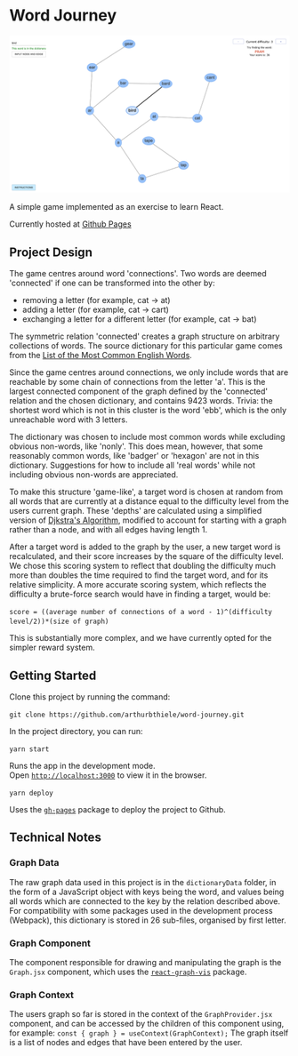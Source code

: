 
# Word Journey

![Example Game](word-journey%20demo%20graph.png?raw=true "Title")

A simple game implemented as an exercise to learn React.

Currently hosted at [Github Pages](https://arthurbthiele.github.io/word-journey/)

## Project Design

The game centres around word 'connections'. Two words are deemed 'connected' if one can be transformed into the other by:

- removing a letter (for example, cat → at)
- adding a letter (for example, cat → cart)
- exchanging a letter for a different letter (for example, cat → bat)

The symmetric relation 'connected' creates a graph structure on arbitrary collections of words. The source dictionary for this particular game comes from the [List of the Most Common English Words](https://github.com/dolph/dictionary).

Since the game centres around connections, we only include words that are reachable by some chain of connections from the letter 'a'. This is the largest connected component of the graph defined by the 'connected' relation and the chosen dictionary, and contains 9423 words. Trivia: the shortest word which is not in this cluster is the word 'ebb', which is the only unreachable word with 3 letters.

The dictionary was chosen to include most common words while excluding obvious non-words, like 'nonly'. This does mean, however, that some reasonably common words, like 'badger' or 'hexagon' are not in this dictionary. Suggestions for how to include all 'real words' while not including obvious non-words are appreciated.

To make this structure 'game-like', a target word is chosen at random from all words that are currently at a distance equal to the difficulty level from the users current graph. These 'depths' are calculated using a simplified version of [Djkstra's Algorithm](https://en.wikipedia.org/wiki/Dijkstra%27s_algorithm), modified to account for starting with a graph rather than a node, and with all edges having length 1.

After a target word is added to the graph by the user, a new target word is recalculated, and their score increases by the square of the difficulty level. We chose this scoring system to reflect that doubling the difficulty much more than doubles the time required to find the target word, and for its relative simplicity. A more accurate scoring system, which reflects the difficulty a brute-force search would have in finding a target, would be:

`score = ((average number of connections of a word - 1)^(difficulty level/2))*(size of graph)`

This is substantially more complex, and we have currently opted for the simpler reward system.

## Getting Started

Clone this project by running the command:

`git clone https://github.com/arthurbthiele/word-journey.git`

In the project directory, you can run:

`yarn start`

Runs the app in the development mode.\
Open [`http://localhost:3000`](http://localhost:3000) to view it in the browser.

`yarn deploy`

Uses the [`gh-pages`](https://www.npmjs.com/package/gh-pages) package to deploy the project to Github.

## Technical Notes

### Graph Data
The raw graph data used in this project is in the `dictionaryData` folder, in the form of a JavaScript object with keys being the word, and values being all words which are connected to the key by the relation described above. For compatibility with some packages used in the development process (Webpack), this dictionary is stored in 26 sub-files, organised by first letter.

### Graph Component
The component responsible for drawing and manipulating the graph is the `Graph.jsx` component, which uses the [`react-graph-vis`](https://www.npmjs.com/package/react-graph-vis) package.

### Graph Context
The users graph so far is stored in the context of the `GraphProvider.jsx` component, and can be accessed by the children of this component using, for example:
`const { graph } = useContext(GraphContext);`
The graph itself is a list of nodes and edges that have been entered by the user. 
